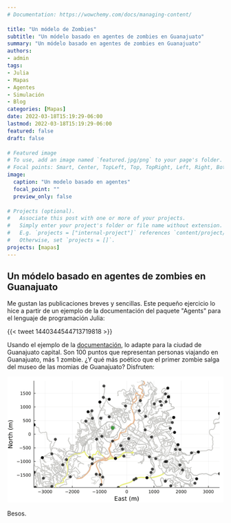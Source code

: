```yaml
---
# Documentation: https://wowchemy.com/docs/managing-content/

title: "Un módelo de Zombies"
subtitle: "Un módelo basado en agentes de zombies en Guanajuato"
summary: "Un módelo basado en agentes de zombies en Guanajuato"
authors:
- admin
tags:
- Julia
- Mapas
- Agentes
- Simulación
- Blog
categories: [Mapas]
date: 2022-03-18T15:19:29-06:00
lastmod: 2022-03-18T15:19:29-06:00
featured: false
draft: false

# Featured image
# To use, add an image named `featured.jpg/png` to your page's folder.
# Focal points: Smart, Center, TopLeft, Top, TopRight, Left, Right, BottomLeft, Bottom, BottomRight.
image:
  caption: "Un modelo basado en agentes"
  focal_point: ""
  preview_only: false

# Projects (optional).
#   Associate this post with one or more of your projects.
#   Simply enter your project's folder or file name without extension.
#   E.g. `projects = ["internal-project"]` references `content/project/deep-learning/index.md`.
#   Otherwise, set `projects = []`.
projects: [mapas]
---
```


## Un módelo basado en agentes de zombies en Guanajuato

Me gustan las publicaciones breves y sencillas. Este pequeño ejercicio lo hice a partir de un ejemplo de la documentación del paquete "Agents" para el lenguaje de programación Julia:

{{< tweet 1440344544713719818 >}}

Usando el ejemplo de la [documentación](https://juliadynamics.github.io/Agents.jl/stable/examples/zombies/), lo adapte para la ciudad de Guanajuato capital. Son 100 puntos que representan personas viajando en Guanajuato, más 1 zombie. ¿Y qué más poético que el primer zombie salga del museo de las momias de Guanajuato? Disfruten:

![png](outbreak.gif)

Besos.
